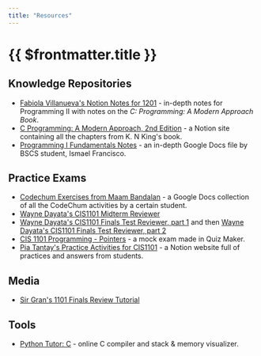 ```yaml
---
title: "Resources"
---
```


# {{ $frontmatter.title }}

## Knowledge Repositories

- [Fabiola Villanueva's Notion Notes for 1201](https://near-mandrill-5da.notion.site/a5de80d6196d413fb77fd27328f6b4b9) - in-depth notes for Programming II with notes on the _C: Programming: A Modern Approach Book_.
- [C Programming: A Modern Approach, 2nd Edition](https://luzefiru.notion.site/C-Programming-A-Modern-Approach-2nd-Edition-8735592a9f1049dd9d2c6ede9ef52de2?pvs=74) - a Notion site containing all the chapters from K. N King's book.
- [Programming I Fundamentals Notes](https://docs.google.com/document/d/11f-4QuNstfpoyvDmG53eEEIC2T8rwI16iQhhe1koAEg/edit) - an in-depth Google Docs file by BSCS student, Ismael Francisco.

## Practice Exams

- [Codechum Exercises from Maam Bandalan](https://docs.google.com/document/d/1WmjX04iz1gE74j1ZySArNekWPNWlFb3c/edit) - a Google Docs collection of all the CodeChum activities by a certain student.
- [Wayne Dayata's CIS1101 Midterm Reviewer](./files/wayne-cis1101-midterm-reviewer.pdf)
- [Wayne Dayata's CIS1101 Finals Test Reviewer, part 1](./files/wayne-cis1101-finals-test-1.pdf) and then [Wayne Dayata's CIS1101 Finals Test Reviewer, part 2](./files/wayne-cis1101-finals-test-2.pdf)
- [CIS 1101 Programming - Pointers](http://www.quiz-maker.com/QBH2SGOBI) - a mock exam made in Quiz Maker.
- [Pia Tantay's Practice Activities for CIS1101](https://near-mandrill-5da.notion.site/Programming-1-b103abe981d544b6a46d2ad20163a18a?pvs=74) - a Notion website full of practices and answers from students.

## Media

- [Sir Gran's 1101 Finals Review Tutorial](https://drive.google.com/drive/u/2/folders/1Zn3Fhmg_BfAUZh6JHBC8fNe9hgFGFyvo)

## Tools

- [Python Tutor: C](https://pythontutor.com/c.html) - online C compiler and stack & memory visualizer.
